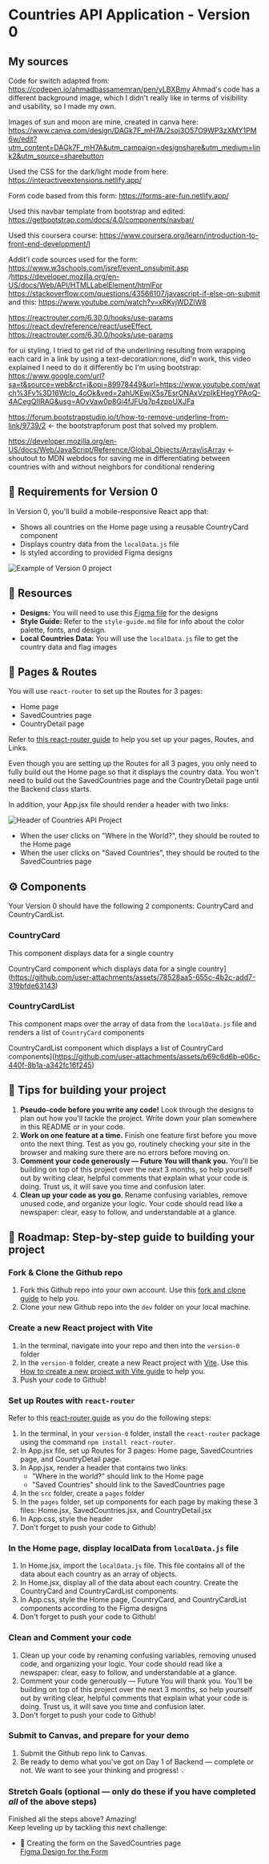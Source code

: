 # Countries API Application - Version 0

## My sources

Code for switch adapted from: https://codepen.io/ahmadbassamemran/pen/yLBXBmy
Ahmad's code has a different background image, which I didn't really like in terms of visibility and usability, so I made my own.

Images of sun and moon are mine, created in canva here: https://www.canva.com/design/DAGk7F_mH7A/2soj3O57O9WP3zXMY1PM6w/edit?utm_content=DAGk7F_mH7A&utm_campaign=designshare&utm_medium=link2&utm_source=sharebutton

Used the CSS for the dark/light mode from here: https://interactiveextensions.netlify.app/

Form code based from this form: https://forms-are-fun.netlify.app/

Used this navbar template from bootstrap and edited: https://getbootstrap.com/docs/4.0/components/navbar/

Used this coursera course: https://www.coursera.org/learn/introduction-to-front-end-development/l

Addit'l code sources used for the form: \
https://www.w3schools.com/jsref/event_onsubmit.asp
/https://developer.mozilla.org/en-US/docs/Web/API/HTMLLabelElement/htmlFor
https://stackoverflow.com/questions/43566107/javascript-if-else-on-submit
and this: https://www.youtube.com/watch?v=xRKvjWDZlW8

https://reactrouter.com/6.30.0/hooks/use-params
https://react.dev/reference/react/useEffect, https://reactrouter.com/6.30.0/hooks/use-params

for ui styling, I tried to get rid of the underlining resulting from wrapping each card in a link by using a text-decoration:none, did'n work, this video explained I need to do it differently bc I'm using bootstrap: https://www.google.com/url?sa=t&source=web&rct=j&opi=89978449&url=https://www.youtube.com/watch%3Fv%3D16Wclo_4oOk&ved=2ahUKEwjX5s7EsrONAxVzpIkEHegYPAoQ-4ACegQIIRAG&usg=AOvVaw0p8Gi4fJFUq7p4zpoUXJFa

https://forum.bootstrapstudio.io/t/how-to-remove-underline-from-link/9739/2 <- the bootstrapforum post that solved my problem.


https://developer.mozilla.org/en-US/docs/Web/JavaScript/Reference/Global_Objects/Array/isArray <- shoutout to MDN webdocs for saving me in differentiating between countries with and without neighbors for conditional rendering 

## 🎯 Requirements for Version 0

In Version 0, you'll build a mobile-responsive React app that:

- Shows all countries on the Home page using a reusable CountryCard component
- Displays country data from the `localData.js` file
- Is styled according to provided Figma designs

![Example of Version 0 project](https://github.com/user-attachments/assets/79094b58-6856-4491-8fa5-0a394f85f0b9)

## 🔗 Resources

- **Designs:** You will need to use this [Figma file](https://www.figma.com/design/YuEMNteoQic0h6RRiYprpV/Countries-API-Project?node-id=1045-2&p=f&t=T2oSD2lU7TuxaG13-0) for the designs
- **Style Guide:** Refer to the `style-guide.md` file for info about the color palette, fonts, and design.
- **Local Countries Data:** You will use the `localData.js` file to get the country data and flag images

## 📖 Pages & Routes

You will use `react-router` to set up the Routes for 3 pages:

- Home page
- SavedCountries page
- CountryDetail page

Refer to [this react-router guide](https://docs.google.com/document/d/18jxCUA0bebCyYaIHy8aaKMgOQH4w5-b-iCGDWpV4K4M/edit?tab=t.hbxxe6vmm0fq#heading=h.snu4ai1ffrgi) to help you set up your pages, Routes, and Links.

Even though you are setting up the Routes for all 3 pages, you only need to fully build out the Home page so that it displays the country data. You won't need to build out the SavedCountries page and the CountryDetail page until the Backend class starts.

In addition, your App.jsx file should render a header with two links:

![Header of Countries API Project](https://github.com/user-attachments/assets/2a6311a4-70a1-48a5-8f9a-3b44bbad6a3e)

- When the user clicks on "Where in the World?", they should be routed to the Home page
- When the user clicks on "Saved Countries", they should be routed to the SavedCountries page

## ⚙️ Components

Your Version 0 should have the following 2 components: CountryCard and CountryCardList.

### CountryCard

This component displays data for a single country

CountryCard component which displays data for a single country](https://github.com/user-attachments/assets/78528aa5-655c-4b2c-add7-319bfde63143)

### CountryCardList

This component maps over the array of data from the `localData.js` file and renders a list of `CountryCard` components

CountryCardList component which displays a list of CountryCard components](https://github.com/user-attachments/assets/b69c6d6b-e06c-440f-8b1a-a342fc16f245)

## 📝 Tips for building your project

1. **Pseudo-code before you write any code!** Look through the designs to plan out how you'll tackle the project. Write down your plan somewhere in this README or in your code.
2. **Work on one feature at a time.** Finish one feature first before you move onto the next thing. Test as you go, routinely checking your site in the browser and making sure there are no errors before moving on.
3. **Comment your code generously — Future You will thank you.** You’ll be building on top of this project over the next 3 months, so help yourself out by writing clear, helpful comments that explain what your code is doing. Trust us, it will save you time and confusion later.
4. **Clean up your code as you go**. Rename confusing variables, remove unused code, and organize your logic. Your code should read like a newspaper: clear, easy to follow, and understandable at a glance.

## 🚀 Roadmap: Step-by-step guide to building your project

### Fork & Clone the Github repo

1. Fork this Github repo into your own account. Use this [fork and clone guide](https://docs.google.com/document/d/18jxCUA0bebCyYaIHy8aaKMgOQH4w5-b-iCGDWpV4K4M/edit?tab=t.55gk3qetux2a#heading=h.wbbot8ebr58a) to help you.
2. Clone your new Github repo into the `dev` folder on your local machine.

### Create a new React project with Vite

1. In the terminal, navigate into your repo and then into the `version-0` folder
2. In the `version-0` folder, create a new React project with [Vite](https://vite.dev/). Use this [How to create a new project with Vite guide](https://docs.google.com/document/d/18jxCUA0bebCyYaIHy8aaKMgOQH4w5-b-iCGDWpV4K4M/edit?tab=t.rxwa6murqe1y#heading=h.wvxq6966uco7) to help you.
3. Push your code to Github!

### Set up Routes with `react-router`

Refer to this [react-router guide](https://docs.google.com/document/d/18jxCUA0bebCyYaIHy8aaKMgOQH4w5-b-iCGDWpV4K4M/edit?tab=t.hbxxe6vmm0fq#heading=h.snu4ai1ffrgi) as you do the following steps:

1. In the terminal, in your `version-0` folder, install the `react-router` package using the command `npm install react-router`.
2. In App.jsx file, set up Routes for 3 pages: Home page, SavedCountries page, and CountryDetail page.
3. In App.jsx, render a header that contains two links:
   - "Where in the world?" should link to the Home page
   - "Saved Countries" should link to the SavedCountries page
4. In the `src` folder, create a `pages` folder
5. In the `pages` folder, set up components for each page by making these 3 files: Home.jsx, SavedCountries.jsx, and CountryDetail.jsx
6. In App.css, style the header
7. Don't forget to push your code to Github!

### In the Home page, display localData from `localData.js` file

1. In Home.jsx, import the `localData.js` file. This file contains all of the data about each country as an array of objects.
2. In Home.jsx, display all of the data about each country. Create the CountryCard and CountryCardList components.
3. In App.css, style the Home page, CountryCard, and CountryCardList components according to the Figma designs
4. Don't forget to push your code to Github!

### Clean and Comment your code

1. Clean up your code by renaming confusing variables, removing unused code, and organizing your logic. Your code should read like a newspaper: clear, easy to follow, and understandable at a glance.
2. Comment your code generously — Future You will thank you. You’ll be building on top of this project over the next 3 months, so help yourself out by writing clear, helpful comments that explain what your code is doing. Trust us, it will save you time and confusion later.
3. Don't forget to push your code to Github!

### Submit to Canvas, and prepare for your demo

1. Submit the Github repo link to Canvas.
2. Be ready to demo what you've got on Day 1 of Backend — complete or not. We want to see your thinking and progress! 💡

### Stretch Goals (optional — only do these if you have completed _all_ of the above steps)

Finished all the steps above? Amazing!  
Keep leveling up by tackling this next challenge:

- 🧾 Creating the form on the SavedCountries page  
  [Figma Design for the Form](https://www.figma.com/design/YuEMNteoQic0h6RRiYprpV/Countries-API-Project?node-id=1-329&t=eKfO5eJcdQC03CrI-4)
